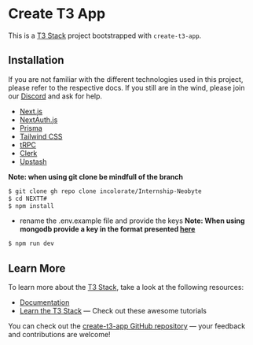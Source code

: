 # Create T3 App

This is a [T3 Stack](https://create.t3.gg/) project bootstrapped with `create-t3-app`.

## Installation

If you are not familiar with the different technologies used in this project, please refer to the respective docs. If you still are in the wind, please join our [Discord](https://t3.gg/discord) and ask for help.

- [Next.js](https://nextjs.org)
- [NextAuth.js](https://next-auth.js.org)
- [Prisma](https://prisma.io)
- [Tailwind CSS](https://tailwindcss.com)
- [tRPC](https://trpc.io)
- [Clerk](https://clerk.com/)
- [Upstash](https://console.upstash.com/login)

**Note: when using git clone be mindfull of the branch**

```bash
$ git clone gh repo clone incolorate/Internship-Neobyte 
$ cd NEXTT#
$ npm install
```
* rename the .env.example file and provide the keys
**Note: When using mongodb provide a key in the format presented [here](https://www.prisma.io/docs/concepts/database-connectors/mongodb)**

```bash
$ npm run dev
```


## Learn More

To learn more about the [T3 Stack](https://create.t3.gg/), take a look at the following resources:

- [Documentation](https://create.t3.gg/)
- [Learn the T3 Stack](https://create.t3.gg/en/faq#what-learning-resources-are-currently-available) — Check out these awesome tutorials

You can check out the [create-t3-app GitHub repository](https://github.com/t3-oss/create-t3-app) — your feedback and contributions are welcome!